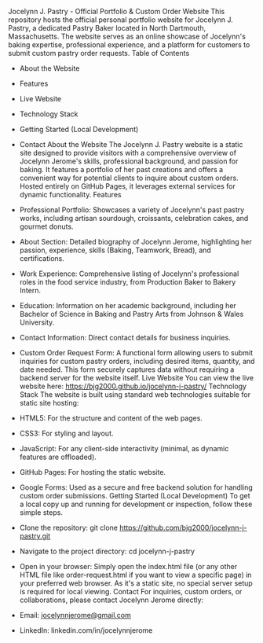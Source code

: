 Jocelynn J. Pastry - Official Portfolio & Custom Order Website
This repository hosts the official personal portfolio website for Jocelynn J. Pastry, a dedicated Pastry Baker located in North Dartmouth, Massachusetts. The website serves as an online showcase of Jocelynn's baking expertise, professional experience, and a platform for customers to submit custom pastry order requests.
Table of Contents
 * About the Website
 * Features
 * Live Website
 * Technology Stack
 * Getting Started (Local Development)
 * Contact
About the Website
The Jocelynn J. Pastry website is a static site designed to provide visitors with a comprehensive overview of Jocelynn Jerome's skills, professional background, and passion for baking. It features a portfolio of her past creations and offers a convenient way for potential clients to inquire about custom orders. Hosted entirely on GitHub Pages, it leverages external services for dynamic functionality.
Features
 * Professional Portfolio: Showcases a variety of Jocelynn's past pastry works, including artisan sourdough, croissants, celebration cakes, and gourmet donuts.
 * About Section: Detailed biography of Jocelynn Jerome, highlighting her passion, experience, skills (Baking, Teamwork, Bread), and certifications.
 * Work Experience: Comprehensive listing of Jocelynn's professional roles in the food service industry, from Production Baker to Bakery Intern.
 * Education: Information on her academic background, including her Bachelor of Science in Baking and Pastry Arts from Johnson & Wales University.
 * Contact Information: Direct contact details for business inquiries.
 * Custom Order Request Form: A functional form allowing users to submit inquiries for custom pastry orders, including desired items, quantity, and date needed. This form securely captures data without requiring a backend server for the website itself.
Live Website
You can view the live website here:
https://bjg2000.github.io/jocelynn-j-pastry/
Technology Stack
The website is built using standard web technologies suitable for static site hosting:
 * HTML5: For the structure and content of the web pages.
 * CSS3: For styling and layout.
 * JavaScript: For any client-side interactivity (minimal, as dynamic features are offloaded).
 * GitHub Pages: For hosting the static website.
 * Google Forms: Used as a secure and free backend solution for handling custom order submissions.
Getting Started (Local Development)
To get a local copy up and running for development or inspection, follow these simple steps.
 * Clone the repository:
   git clone https://github.com/bjg2000/jocelynn-j-pastry.git

 * Navigate to the project directory:
   cd jocelynn-j-pastry

 * Open in your browser:
   Simply open the index.html file (or any other HTML file like order-request.html if you want to view a specific page) in your preferred web browser. As it's a static site, no special server setup is required for local viewing.
Contact
For inquiries, custom orders, or collaborations, please contact Jocelynn Jerome directly:
 * Email: jocelynnjerome@gmail.com
 * LinkedIn: linkedin.com/in/jocelynnjerome
